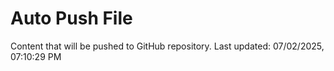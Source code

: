 # Auto Push File

Content that will be pushed to GitHub repository.
Last updated: 07/02/2025, 07:10:29 PM